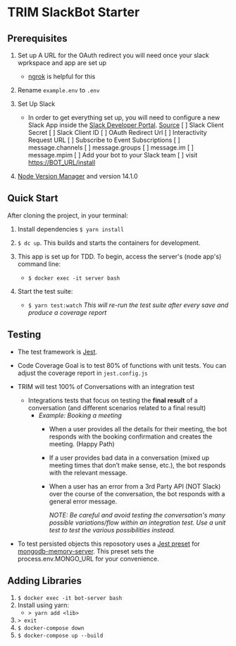# TRIM SlackBot Starter

## Prerequisites

1. Set up A URL for the OAuth redirect you will need once your slack wprkspace and app are set up
    - [ngrok](ngrok.com) is helpful for this

2. Rename `example.env` to `.env`

3. Set Up Slack

    - In order to get everything set up, you will need to configure a new Slack App inside the [Slack Developer Portal](http://api.slack.com/apps). [Source](https://botkit.ai/docs/v4/provisioning/slack-events-api.html)
    [ ] Slack Client Secret
    [ ] Slack Client ID
    [ ] OAuth Redirect Url
    [ ] Interactivity Request URL
    [ ] Subscribe to Event Subscriptions
        [ ] message.channels
        [ ] message.groups
        [ ] message.im
        [ ] message.mpim
    [ ] Add your bot to your Slack team
        [ ] visit [https://BOT_URL/install](https://BOT_URL/install)

4. [Node Version Manager](https://github.com/nvm-sh/nvm) and version 14.1.0

## Quick Start

After cloning the project, in your terminal:
1. Install dependencies `$ yarn install`

2. `$ dc up`.  This builds and starts the containers for development.

2. This app is set up for TDD. To begin, access the server's (node app's) command line:
    - `$ docker exec -it server bash`

3. Start the test suite:
    - `$ yarn test:watch`
    *This will re-run the test suite after every save and produce a coverage report*

## Testing

- The test framework is [Jest](https://jestjs.io/docs/en/getting-started.html).
- Code Coverage Goal is to test 80% of functions with unit tests.  You can adjust the coverage report in `jest.config.js`
- TRIM will test 100% of Conversations with an integration test
  - Integrations tests that focus on testing the **final result** of a conversation (and different scenarios related to a final result)
    - *Example: Booking a meeting*
      - When a user provides all the details for their meeting, the bot responds with the booking confirmation and creates the meeting. (Happy Path)
      - If a user provides bad data in a conversation (mixed up meeting times that don’t make sense, etc.), the bot responds with the relevant message.
      - When a user has an error from a 3rd Party API (NOT Slack) over the course of the conversation, the bot responds with a general error message.

        *NOTE: Be careful and avoid testing the conversation's many possible variations/flow within an integration test.  Use a unit test to test the various possibilities instead.*

- To test persisted objects this reposotory uses a [Jest preset](https://github.com/shelfio/jest-mongodb) for [mongodb-memory-server](https://github.com/nodkz/mongodb-memory-server).  This preset sets the process.env.MONGO_URL for your convenience.

## Adding Libraries

1. `$ docker exec -it bot-server bash`
2. Install using yarn:
    - `> yarn add <lib>`
3. `> exit`
4. `$ docker-compose down`
5. `$ docker-compose up --build`
